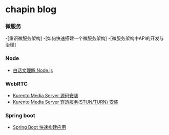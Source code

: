# chapin blog

### 微服务

-[重识微服务架构]
-[如何快速搭建一个微服务架构]
-[微服务架构中API的开发与治理]

### Node

- [白话文理解 Node.js](https://github.com/chapin666/blog/issues/3)

### WebRTC

- [Kurento Media Server 源码安装](https://github.com/chapin666/blog/issues/1)
- [Kurento Media Server 穿透服务(STUN/TURN) 安装](https://github.com/chapin666/blog/issues/2)

### Spring boot
- [Spring Boot 快速构建应用](https://github.com/chapin666/blog/issues/4)
